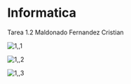 # Informatica
Tarea 1.2 Maldonado Fernandez Cristian

![1,,1](https://github.com/CristianMald/Informatica/assets/142453680/9a26ff14-17bb-494e-ae95-8c8dcb204917)

![1,,2](https://github.com/CristianMald/Informatica/assets/142453680/6324fee5-a3f1-4577-8e8f-75e2113f8143)

![1,,3](https://github.com/CristianMald/Informatica/assets/142453680/68183386-a07f-4ac3-a45a-92e371b14a68)
